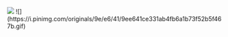 <img src="https://komarev.com/ghpvc/?username=nolimxt&color=202020"/>
![](https://i.pinimg.com/originals/9e/e6/41/9ee641ce331ab4fb6a1b73f52b5f467b.gif)
